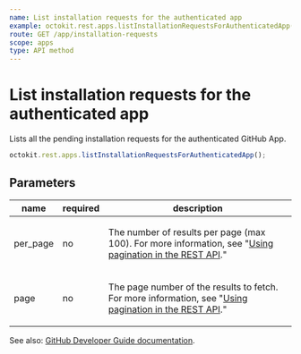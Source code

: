 ```yaml
---
name: List installation requests for the authenticated app
example: octokit.rest.apps.listInstallationRequestsForAuthenticatedApp()
route: GET /app/installation-requests
scope: apps
type: API method
---
```


# List installation requests for the authenticated app

Lists all the pending installation requests for the authenticated GitHub App.

```js
octokit.rest.apps.listInstallationRequestsForAuthenticatedApp();
```

## Parameters

<table>
  <thead>
    <tr>
      <th>name</th>
      <th>required</th>
      <th>description</th>
    </tr>
  </thead>
  <tbody>
    <tr><td>per_page</td><td>no</td><td>

The number of results per page (max 100). For more information, see "[Using pagination in the REST API](https://docs.github.com/rest/using-the-rest-api/using-pagination-in-the-rest-api)."

</td></tr>
<tr><td>page</td><td>no</td><td>

The page number of the results to fetch. For more information, see "[Using pagination in the REST API](https://docs.github.com/rest/using-the-rest-api/using-pagination-in-the-rest-api)."

</td></tr>
  </tbody>
</table>

See also: [GitHub Developer Guide documentation](https://docs.github.com/rest/apps/apps#list-installation-requests-for-the-authenticated-app).
